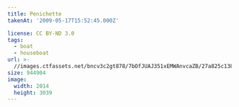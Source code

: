 ```yaml
---
title: Penichette
takenAt: '2009-05-17T15:52:45.000Z'

license: CC BY-ND 3.0
tags:
  - boat
  - houseboat
url: >-
  //images.ctfassets.net/bncv3c2gt878/7bOfJUAJ351xEMWAnvcaZB/27a825c138b948336f66aaa4aa61ebfc/penichette_4356791678_o
size: 944904
image:
  width: 2014
  height: 3039
---
```

